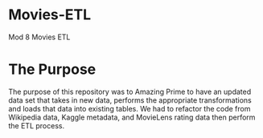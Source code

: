 # Movies-ETL
Mod 8 Movies ETL

# The Purpose
The purpose of this repository was to Amazing Prime to have an updated data set that takes in new data, performs the appropriate transformations and loads that data into existing tables. We had to refactor the code from Wikipedia data, Kaggle metadata, and MovieLens rating data then perform the ETL process. 
